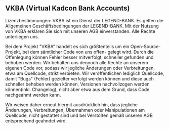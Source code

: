 VKBA (Virtual Kadcon Bank Accounts)
-----------------------------------
Lizenzbestimmungen:
VKBA ist ein Dienst der LEGEND-BANK. Es gelten die Allgemeinen Geschäftsbedingungen der LEGEND-BANK. 
Mit der Nutzung von VKBA erklären Sie sich mit unseren AGB einverstanden. Alle Rechte unterliegen uns.

Bei dem Projekt "VKBA" handelt es sich größtenteils um ein Open-Source-Projekt, bei dem sämtlicher Code von uns offen-
gelegt wird. Durch die Offenlegung können Fehler besser mitverfolgt, schneller gefunden und behoben werden. 
Wir behalten uns dennoch alle Rechte an unserem eigenen Code vor, sodass wir jegliche Änderungen oder Verbreitungen,
etwa am Quellcode, strikt verbieten. Wir veröffentlichen lediglich Quellcode, damit "Bugs" (Fehler) gezielter verfolgt
werden können und diese auch schneller behoben werden können, Versionen nachvollzogen werden können(inkl. Changelog),
nicht aber etwa aus dem Grund, dass Code nachgeahmt werden kann.

Wir weisen daher erneut hiermit ausdrücklich hin, dass jegliche Änderungen, Verbreitungen, Übernahmen oder Manipulationen am
Quellcode, nicht gestattet sind und bei Verstößen gemäß unseren AGB entsprechend geahndet wird.
